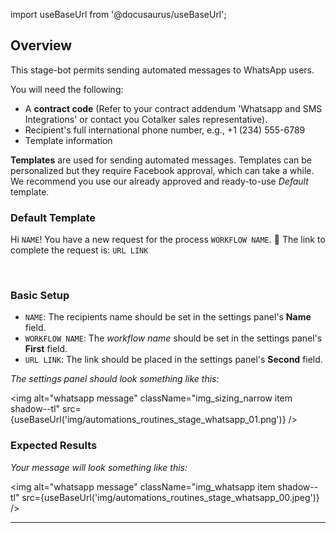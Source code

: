 import useBaseUrl from '@docusaurus/useBaseUrl';

## Overview

This stage-bot permits sending automated messages to WhatsApp users.

You will need the following:
- A **contract code** (Refer to your contract addendum 'Whatsapp and SMS Integrations' or contact you Cotalker sales representative).
- Recipient's full international phone number, e.g., +1 (234) 555-6789
- Template information

**Templates** are used for sending automated messages. Templates can be personalized but they require Facebook approval, which can take a while. We recommend you use our already approved and ready-to-use _Default_ template.

### Default Template

<div className="alert alert--secondary">

Hi `NAME`! You have a new request for the process `WORKFLOW NAME`. 
📝 The link to complete the request is: `URL LINK`

</div>
<br/>

### Basic Setup

- `NAME`: The recipients name should be set in the settings panel's **Name** field.
- `WORKFLOW NAME`: The _workflow name_ should be set in the settings panel's **First** field.
- `URL LINK`: The link should be placed in the settings panel's **Second** field.

_The settings panel should look something like this:_

<img alt="whatsapp message" className="img_sizing_narrow item shadow--tl" src={useBaseUrl('img/automations_routines_stage_whatsapp_01.png')} />
<br/>

### Expected Results

_Your message will look something like this:_

<img alt="whatsapp message" className="img_whatsapp item shadow--tl" src={useBaseUrl('img/automations_routines_stage_whatsapp_00.jpeg')} />
<br/>

-----



